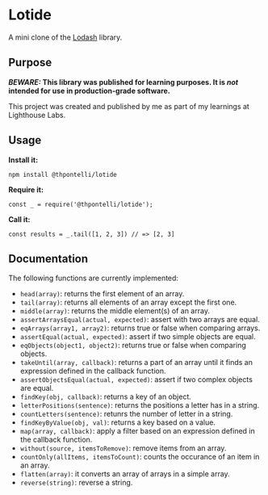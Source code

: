 # Lotide

A mini clone of the [Lodash](https://lodash.com) library.

## Purpose

**_BEWARE:_ This library was published for learning purposes. It is _not_ intended for use in production-grade software.**

This project was created and published by me as part of my learnings at Lighthouse Labs. 

## Usage

**Install it:**

`npm install @thpontelli/lotide`

**Require it:**

`const _ = require('@thpontelli/lotide');`

**Call it:**

`const results = _.tail([1, 2, 3]) // => [2, 3]`

## Documentation

The following functions are currently implemented:

* `head(array)`: returns the first element of an array.
* `tail(array)`: returns all elements of an array except the first one.
* `middle(array)`: returns the middle element(s) of an array.
* `assertArraysEqual(actual, expected)`: assert with two arrays are equal.
* `eqArrays(array1, array2)`: returns true or false when comparing arrays.
* `assertEqual(actual, expected)`: assert if two simple objects are equal.
* `eqObjects(object1, object2)`: returns true or false when comparing objects.
* `takeUntil(array, callback)`: returns a part of an array until it finds an expression defined in the callback function.
* `assertObjectsEqual(actual, expected)`: assert if two complex objects are equal.
* `findKey(obj, callback)`: returns a key of an object.
* `letterPositions(sentence)`: returns the positions a letter has in a string.
* `countLetters(sentence)`: retunrs the number of letter in a string.
* `findKeyByValue(obj, val)`: returns a key based on a value.
* `map(array, callback)`: apply a filter based on an expression defined in the callback function.
* `without(source, itemsToRemove)`: remove items from an array.
* `countOnly(allItems, itemsToCount)`: counts the occurance of an item in an array.
* `flatten(array)`: it converts an array of arrays in a simple array.
* `reverse(string)`: reverse a string.

